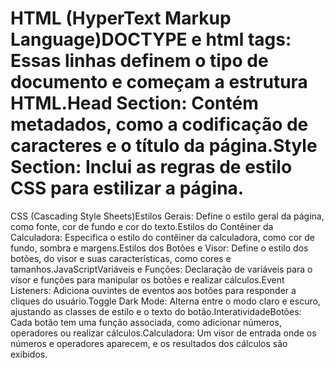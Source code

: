 # HTML (HyperText Markup Language)DOCTYPE e html tags: Essas linhas definem o tipo de documento e começam a estrutura HTML.Head Section: Contém metadados, como a codificação de caracteres e o título da página.Style Section: Inclui as regras de estilo CSS para estilizar a página.<!DOCTYPE html>
<html lang="en">
<head>
    <!-- Metadados e regras de estilo -->
</head>
<body>
    <!-- Corpo da página HTML -->
</body>
</html>CSS (Cascading Style Sheets)Estilos Gerais: Define o estilo geral da página, como fonte, cor de fundo e cor do texto.Estilos do Contêiner da Calculadora: Especifica o estilo do contêiner da calculadora, como cor de fundo, sombra e margens.Estilos dos Botões e Visor: Define o estilo dos botões, do visor e suas características, como cores e tamanhos.JavaScriptVariáveis e Funções: Declaração de variáveis para o visor e funções para manipular os botões e realizar cálculos.Event Listeners: Adiciona ouvintes de eventos aos botões para responder a cliques do usuário.Toggle Dark Mode: Alterna entre o modo claro e escuro, ajustando as classes de estilo e o texto do botão.InteratividadeBotões: Cada botão tem uma função associada, como adicionar números, operadores ou realizar cálculos.Calculadora: Um visor de entrada onde os números e operadores aparecem, e os resultados dos cálculos são exibidos.
